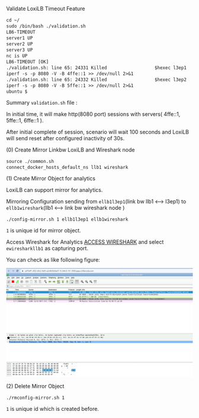 

Validate LoxiLB Timeout Feature

```
cd ~/
sudo /bin/bash ./validation.sh
LB6-TIMEOUT
server1 UP
server2 UP
server3 UP
nc is UP
LB6-TIMEOUT [OK]
./validation.sh: line 65: 24331 Killed                  $hexec l3ep1 iperf -s -p 8080 -V -B 4ffe::1 >> /dev/null 2>&1
./validation.sh: line 65: 24332 Killed                  $hexec l3ep2 iperf -s -p 8080 -V -B 5ffe::1 >> /dev/null 2>&1
ubuntu $ 
```

Summary `validation.sh` file :

In initial time, it will make http(8080 port) sessions with servers( 4ffe::1, 5ffe::1, 6ffe::1 ).

After initial complete of session, scenario will wait 100 seconds and LoxiLB will send reset after configured inactivity of 30s.

(0) Create Mirror Linkbw LoxiLB and Wireshark node
```
source ./common.sh
connect_docker_hosts_default_ns llb1 wireshark
```

(1) Create Mirror Object for analytics

LoxiLB can support mirror for analytics. 

Mirroring Configuration sending from `ellb1l3ep1`(link bw llb1 <--> l3ep1) to `ellb1wireshark`(llb1 <--> link bw wireshark node )

```
./config-mirror.sh 1 ellb1l3ep1 ellb1wireshark
```

`1` is unique id for mirror object.

Access Wireshark for Analytics [ACCESS WIRESHARK]({{TRAFFIC_HOST1_3000}}) and select `ewiresharkllb1` as capturing port.

You can check as like following figure:

![diagram](./assets/ws.png)

(2) Delete Mirror Object

```
./rmconfig-mirror.sh 1 
```

`1` is unique id which is created before.



